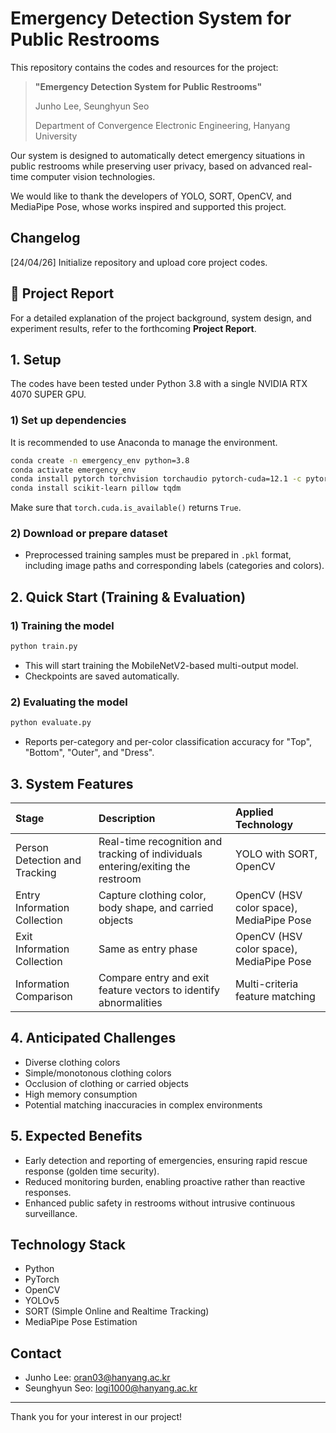# Emergency Detection System for Public Restrooms

This repository contains the codes and resources for the project:
> **"Emergency Detection System for Public Restrooms"**
>
> Junho Lee, Seunghyun Seo
>
> Department of Convergence Electronic Engineering, Hanyang University

Our system is designed to automatically detect emergency situations in public restrooms while preserving user privacy, based on advanced real-time computer vision technologies.

We would like to thank the developers of YOLO, SORT, OpenCV, and MediaPipe Pose, whose works inspired and supported this project.


## Changelog

[24/04/26] Initialize repository and upload core project codes.<br>


## :blue_book: Project Report
For a detailed explanation of the project background, system design, and experiment results, refer to the forthcoming **Project Report**.


## 1. Setup

The codes have been tested under Python 3.8 with a single NVIDIA RTX 4070 SUPER GPU.

### 1) Set up dependencies
It is recommended to use Anaconda to manage the environment.

~~~bash
conda create -n emergency_env python=3.8
conda activate emergency_env
conda install pytorch torchvision torchaudio pytorch-cuda=12.1 -c pytorch -c nvidia
conda install scikit-learn pillow tqdm
~~~

Make sure that `torch.cuda.is_available()` returns `True`.

### 2) Download or prepare dataset
- Preprocessed training samples must be prepared in `.pkl` format, including image paths and corresponding labels (categories and colors).


## 2. Quick Start (Training & Evaluation)

### 1) Training the model
~~~bash
python train.py
~~~
- This will start training the MobileNetV2-based multi-output model.
- Checkpoints are saved automatically.

### 2) Evaluating the model
~~~bash
python evaluate.py
~~~
- Reports per-category and per-color classification accuracy for "Top", "Bottom", "Outer", and "Dress".


## 3. System Features
| Stage | Description | Applied Technology |
|:-----|:------------|:-------------------|
| Person Detection and Tracking | Real-time recognition and tracking of individuals entering/exiting the restroom | YOLO with SORT, OpenCV |
| Entry Information Collection | Capture clothing color, body shape, and carried objects | OpenCV (HSV color space), MediaPipe Pose |
| Exit Information Collection | Same as entry phase | OpenCV (HSV color space), MediaPipe Pose |
| Information Comparison | Compare entry and exit feature vectors to identify abnormalities | Multi-criteria feature matching |


## 4. Anticipated Challenges
- Diverse clothing colors
- Simple/monotonous clothing colors
- Occlusion of clothing or carried objects
- High memory consumption
- Potential matching inaccuracies in complex environments


## 5. Expected Benefits
- Early detection and reporting of emergencies, ensuring rapid rescue response (golden time security).
- Reduced monitoring burden, enabling proactive rather than reactive responses.
- Enhanced public safety in restrooms without intrusive continuous surveillance.


## Technology Stack
- Python
- PyTorch
- OpenCV
- YOLOv5
- SORT (Simple Online and Realtime Tracking)
- MediaPipe Pose Estimation


## Contact
- Junho Lee: oran03@hanyang.ac.kr
- Seunghyun Seo: logi1000@hanyang.ac.kr

---
Thank you for your interest in our project!
